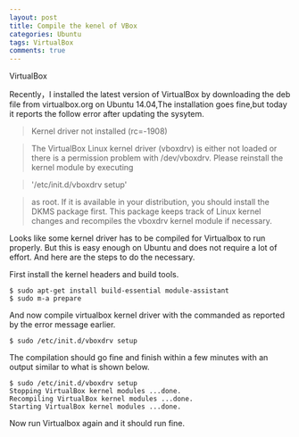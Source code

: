```yaml
---
layout: post
title: Compile the kenel of VBox
categories: Ubuntu
tags: VirtualBox
comments: true
---
```


VirtualBox

Recently，I installed the latest version of VirtualBox by downloading the deb file from virtualbox.org
on Ubuntu 14.04,The installation goes fine,but today it reports the follow error after updating the 
sysytem.

> Kernel driver not installed (rc=-1908)

> The VirtualBox Linux kernel driver (vboxdrv) is either not loaded or there is a permission problem with /dev/vboxdrv. Please reinstall the kernel module by executing

> '/etc/init.d/vboxdrv setup'

> as root. If it is available in your distribution, you should install the DKMS package first. This package keeps track of Linux kernel changes and recompiles the vboxdrv kernel module if necessary.

Looks like some kernel driver has to be compiled for Virtualbox to run properly. But this is easy enough on Ubuntu and does not require a lot of effort. And here are the steps to do the necessary.

First install the kernel headers and build tools.

    $ sudo apt-get install build-essential module-assistant 
    $ sudo m-a prepare

And now compile virtualbox kernel driver with the commanded as reported by the error message earlier.

    $ sudo /etc/init.d/vboxdrv setup

The compilation should go fine and finish within a few minutes with an output similar to what is shown below.

    $ sudo /etc/init.d/vboxdrv setup
    Stopping VirtualBox kernel modules ...done.
    Recompiling VirtualBox kernel modules ...done.
    Starting VirtualBox kernel modules ...done.

Now run Virtualbox again and it should run fine. 
